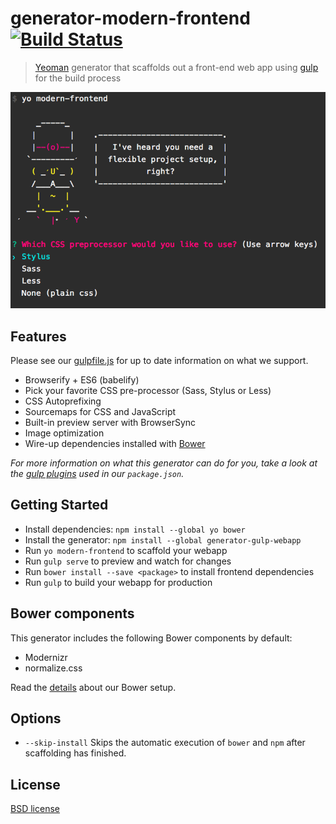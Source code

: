 # generator-modern-frontend [![Build Status](https://secure.travis-ci.org/endel/generator-modern-frontend.png?branch=master)](https://travis-ci.org/endel/generator-modern-frontend)

> [Yeoman](http://yeoman.io) generator that scaffolds out a front-end web app using [gulp](http://gulpjs.com/) for the build process

![](screenshot.png)

## Features

Please see our [gulpfile.js](app/templates/gulpfile.js) for up to date information on what we support.

* Browserify + ES6 (babelify)
* Pick your favorite CSS pre-processor (Sass, Stylus or Less)
* CSS Autoprefixing
* Sourcemaps for CSS and JavaScript
* Built-in preview server with BrowserSync
* Image optimization
* Wire-up dependencies installed with [Bower](http://bower.io)

*For more information on what this generator can do for you, take a look at the [gulp plugins](app/templates/_package.json) used in our `package.json`.*

## Getting Started

- Install dependencies: `npm install --global yo bower`
- Install the generator: `npm install --global generator-gulp-webapp`
- Run `yo modern-frontend` to scaffold your webapp
- Run `gulp serve` to preview and watch for changes
- Run `bower install --save <package>` to install frontend dependencies
- Run `gulp` to build your webapp for production

## Bower components

This generator includes the following Bower components by default:

- Modernizr
- normalize.css

Read the [details](docs/bower.md) about our Bower setup.

## Options

- `--skip-install`
  Skips the automatic execution of `bower` and `npm` after scaffolding has finished.

## License

[BSD license](http://opensource.org/licenses/bsd-license.php)
